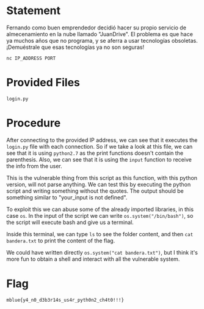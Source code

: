# Statement

Fernando como buen emprendedor decidió hacer su propio servicio de almecenamiento en la nube llamado "JuanDrive".
El problema es que hace ya muchos años que no programa, y se aferra a usar tecnologías obsoletas.
¡Demuéstrale que esas tecnologías ya no son seguras!

```
nc IP_ADDRESS PORT
```

# Provided Files

```
login.py
```

# Procedure

After connecting to the provided IP address, we can see that it executes the `login.py` file with each connection. So if we take a look at this file, we can see that it is using `python2.7` as the print functions doesn't contain the parenthesis. Also, we can see that it is using the `input` function to receive the info from the user.

This is the vulnerable thing from this script as this function, with this python version, will not parse anything. We can test this by executing the python script and writing something without the quotes. The output should be something similar to "your_input is not defined".

To exploit this we can abuse some of the already imported libraries, in this case `os`. In the input of the script we can write `os.system("/bin/bash")`, so the script will execute bash and give us a terminal.

Inside this terminal, we can type `ls` to see the folder content, and then `cat bandera.txt` to print the content of the flag. 

We could have written directly `os.system("cat bandera.txt")`, but I think it's more fun to obtain a shell and interact with all the vulnerable system.

# Flag

`mblue{y4_n0_d3b3r14s_us4r_pyth0n2_ch4t0!!!}`
